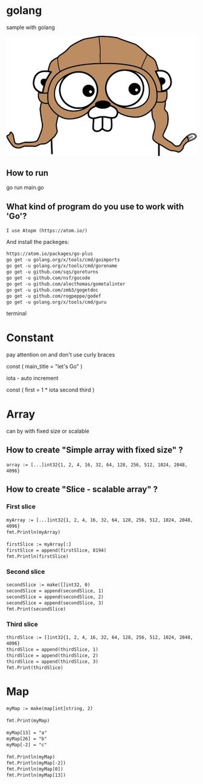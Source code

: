 # golang
sample with golang

![gopher](https://github.com/andreevym/golang/blob/master/gopher.jpg?raw=true)

## How to run
go run main.go

## What kind of program do you use to work with 'Go'?

	I use Atopm (https://atom.io/)

And install the packeges:

	https://atom.io/packages/go-plus
	go get -u golang.org/x/tools/cmd/goimports
	go get -u golang.org/x/tools/cmd/gorename
	go get -u github.com/sqs/goreturns
	go get -u github.com/nsf/gocode
	go get -u github.com/alecthomas/gometalinter
	go get -u github.com/zmb3/gogetdoc
	go get -u github.com/rogpeppe/godef
	go get -u golang.org/x/tools/cmd/guru

terminal

# Constant
pay attention on and don't use curly braces

const (
	main_title  = "let's Go"
)

iota - auto increment

const (
	first = 1 * iota
	second
	third
)

# Array
can by with fixed size or scalable

## How to create "Simple array with fixed size" ?
	array := [...]int32{1, 2, 4, 16, 32, 64, 128, 256, 512, 1024, 2048, 4096}

## How to create "Slice - scalable array" ?

### First slice
	myArray := [...]int32{1, 2, 4, 16, 32, 64, 128, 256, 512, 1024, 2048, 4096}
	fmt.Println(myArray)
	
	firstSlice := myArray[:]
	firstSlice = append(firstSlice, 8194)
	fmt.Println(firstSlice)

### Second slice
	secondSlice := make([]int32, 0)
	secondSlice = append(secondSlice, 1)
	secondSlice = append(secondSlice, 2)
	secondSlice = append(secondSlice, 3)
	fmt.Print(secondSlice)

### Third slice
	thirdSlice := []int32{1, 2, 4, 16, 32, 64, 128, 256, 512, 1024, 2048, 4096}
	thirdSlice = append(thirdSlice, 1)
	thirdSlice = append(thirdSlice, 2)
	thirdSlice = append(thirdSlice, 3)
	fmt.Print(thirdSlice)

# Map
	myMap := make(map[int]string, 2)

	fmt.Print(myMap)

	myMap[13] = "a"
	myMap[26] = "b"
	myMap[-2] = "c"

	fmt.Println(myMap)
	fmt.Println(myMap[-2])
	fmt.Println(myMap[0])
	fmt.Println(myMap[13])
